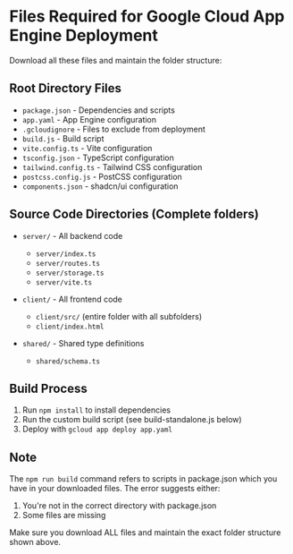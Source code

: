# Files Required for Google Cloud App Engine Deployment

Download all these files and maintain the folder structure:

## Root Directory Files
- `package.json` - Dependencies and scripts
- `app.yaml` - App Engine configuration
- `.gcloudignore` - Files to exclude from deployment
- `build.js` - Build script
- `vite.config.ts` - Vite configuration
- `tsconfig.json` - TypeScript configuration
- `tailwind.config.ts` - Tailwind CSS configuration
- `postcss.config.js` - PostCSS configuration
- `components.json` - shadcn/ui configuration

## Source Code Directories (Complete folders)
- `server/` - All backend code
  - `server/index.ts`
  - `server/routes.ts`
  - `server/storage.ts`
  - `server/vite.ts`

- `client/` - All frontend code
  - `client/src/` (entire folder with all subfolders)
  - `client/index.html`

- `shared/` - Shared type definitions
  - `shared/schema.ts`

## Build Process
1. Run `npm install` to install dependencies
2. Run the custom build script (see build-standalone.js below)
3. Deploy with `gcloud app deploy app.yaml`

## Note
The `npm run build` command refers to scripts in package.json which you have in your downloaded files. The error suggests either:
1. You're not in the correct directory with package.json
2. Some files are missing

Make sure you download ALL files and maintain the exact folder structure shown above.